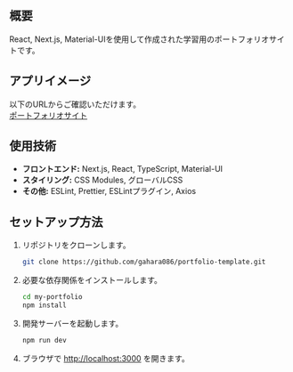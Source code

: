 ## 概要
React, Next.js, Material-UIを使用して作成された学習用のポートフォリオサイトです。

## アプリイメージ
以下のURLからご確認いただけます。   
[ポートフォリオサイト](https://portfolio-template-liard-zeta.vercel.app/)

## 使用技術
- **フロントエンド:** Next.js, React, TypeScript, Material-UI
- **スタイリング:** CSS Modules, グローバルCSS
- **その他:** ESLint, Prettier, ESLintプラグイン, Axios

## セットアップ方法
1. リポジトリをクローンします。
   ```bash
   git clone https://github.com/gahara086/portfolio-template.git
   ```
2. 必要な依存関係をインストールします。
   ```bash
   cd my-portfolio
   npm install
   ```
3. 開発サーバーを起動します。
   ```bash
   npm run dev
   ```
4. ブラウザで [http://localhost:3000](http://localhost:3000) を開きます。